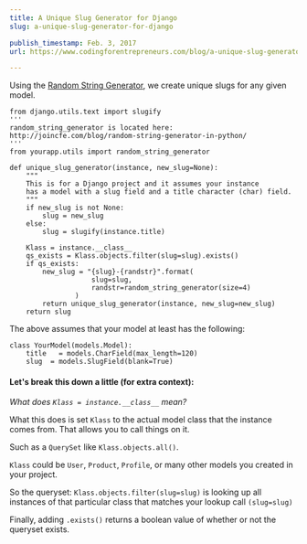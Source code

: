 ```yaml
---
title: A Unique Slug Generator for Django
slug: a-unique-slug-generator-for-django

publish_timestamp: Feb. 3, 2017
url: https://www.codingforentrepreneurs.com/blog/a-unique-slug-generator-for-django/

---
```



Using the [Random String Generator](https://www.codingforentrepreneurs.com/blog/random-string-generator-in-python/), we create unique slugs for any given model. 

```
from django.utils.text import slugify
'''
random_string_generator is located here:
http://joincfe.com/blog/random-string-generator-in-python/
'''
from yourapp.utils import random_string_generator

def unique_slug_generator(instance, new_slug=None):
    """
    This is for a Django project and it assumes your instance 
    has a model with a slug field and a title character (char) field.
    """
    if new_slug is not None:
        slug = new_slug
    else:
        slug = slugify(instance.title)

    Klass = instance.__class__
    qs_exists = Klass.objects.filter(slug=slug).exists()
    if qs_exists:
        new_slug = "{slug}-{randstr}".format(
                    slug=slug,
                    randstr=random_string_generator(size=4)
                )
        return unique_slug_generator(instance, new_slug=new_slug)
    return slug
```

The above assumes that your model at least has the following:
```
class YourModel(models.Model):
    title   = models.CharField(max_length=120)
    slug  = models.SlugField(blank=True)
```



#### Let's break this down a little (for extra context):

*What does `Klass = instance.__class__` mean?*

What this does is set `Klass` to the actual model class that the instance comes from. That allows you to call things on it. 

Such as a `QuerySet` like `Klass.objects.all()`. 

`Klass` could be `User`, `Product`, `Profile`, or many other models you created in your project. 

So the queryset: `Klass.objects.filter(slug=slug)` is looking up all instances of that particular class that matches your lookup call `(slug=slug)` 

Finally, adding `.exists()` returns a boolean value of whether or not the queryset exists.
